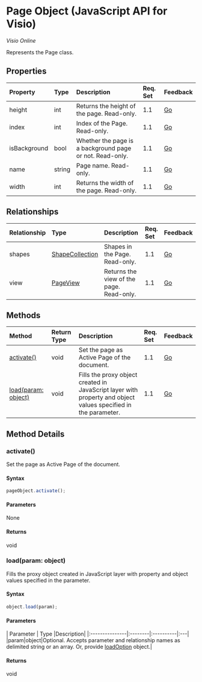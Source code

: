 # Page Object (JavaScript API for Visio)

_Visio Online_

Represents the Page class.

## Properties

| Property	   | Type	|Description| Req. Set| Feedback|
|:---------------|:--------|:----------|:----|:---|
|height|int|Returns the height of the page. Read-only.|1.1|[Go](https://github.com/OfficeDev/office-js-docs/issues/new?title=Visio-page-height)|
|index|int|Index of the Page. Read-only.|1.1|[Go](https://github.com/OfficeDev/office-js-docs/issues/new?title=Visio-page-index)|
|isBackground|bool|Whether the page is a background page or not. Read-only.|1.1|[Go](https://github.com/OfficeDev/office-js-docs/issues/new?title=Visio-page-isBackground)|
|name|string|Page name. Read-only.|1.1|[Go](https://github.com/OfficeDev/office-js-docs/issues/new?title=Visio-page-name)|
|width|int|Returns the width of the page. Read-only.|1.1|[Go](https://github.com/OfficeDev/office-js-docs/issues/new?title=Visio-page-width)|

## Relationships
| Relationship | Type	|Description| Req. Set| Feedback|
|:---------------|:--------|:----------|:----|:---|
|shapes|[ShapeCollection](shapecollection.md)|Shapes in the Page. Read-only.|1.1|[Go](https://github.com/OfficeDev/office-js-docs/issues/new?title=Visio-page-shapes)|
|view|[PageView](pageview.md)|Returns the view of the page. Read-only.|1.1|[Go](https://github.com/OfficeDev/office-js-docs/issues/new?title=Visio-page-view)|

## Methods

| Method		   | Return Type	|Description| Req. Set| Feedback|
|:---------------|:--------|:----------|:----|:---|
|[activate()](#activate)|void|Set the page as Active Page of the document.|1.1|[Go](https://github.com/OfficeDev/office-js-docs/issues/new?title=Visio-page-activate)|
|[load(param: object)](#loadparam-object)|void|Fills the proxy object created in JavaScript layer with property and object values specified in the parameter.|1.1|[Go](https://github.com/OfficeDev/office-js-docs/issues/new?title=Visio-page-load)|

## Method Details


### activate()
Set the page as Active Page of the document.

#### Syntax
```js
pageObject.activate();
```

#### Parameters
None

#### Returns
void

### load(param: object)
Fills the proxy object created in JavaScript layer with property and object values specified in the parameter.

#### Syntax
```js
object.load(param);
```

#### Parameters
| Parameter	   | Type	|Description|
|:---------------|:--------|:----------|:---|
|param|object|Optional. Accepts parameter and relationship names as delimited string or an array. Or, provide [loadOption](loadoption.md) object.|

#### Returns
void
